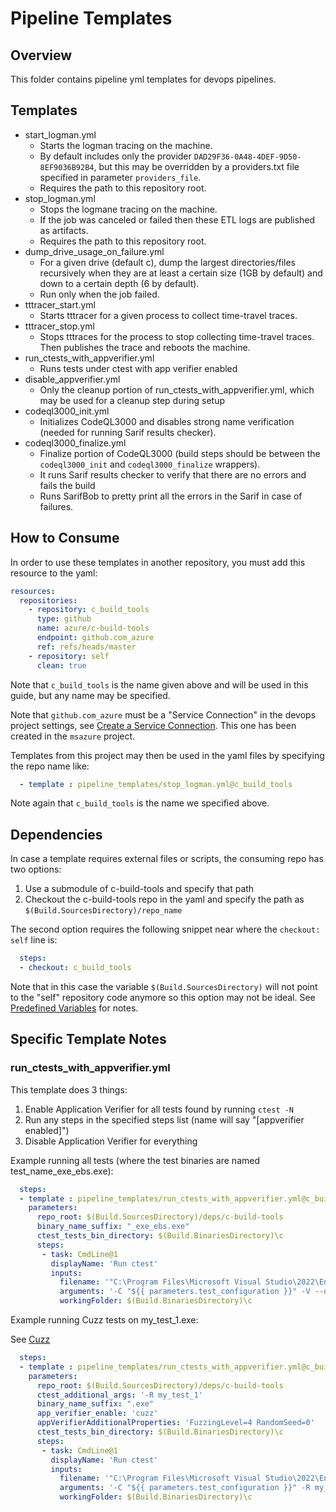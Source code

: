 # Pipeline Templates

## Overview

This folder contains pipeline yml templates for devops pipelines.

## Templates

- start_logman.yml
  - Starts the logman tracing on the machine.
  - By default includes only the provider `DAD29F36-0A48-4DEF-9D50-8EF9036B92B4`, but this may be overridden by a providers.txt file specified in parameter `providers_file`.
  - Requires the path to this repository root.
- stop_logman.yml
  - Stops the logmane tracing on the machine.
  - If the job was canceled or failed then these ETL logs are published as artifacts.
  - Requires the path to this repository root.
- dump_drive_usage_on_failure.yml
  - For a given drive (default c), dump the largest directories/files recursively when they are at least a certain size (1GB by default) and down to a certain depth (6 by default).
  - Run only when the job failed.
- tttracer_start.yml
  - Starts tttracer for a given process to collect time-travel traces.
- tttracer_stop.yml
  - Stops tttraces for the process to stop collecting time-travel traces. Then publishes the trace and reboots the machine.
- run_ctests_with_appverifier.yml
  - Runs tests under ctest with app verifier enabled
- disable_appverifier.yml
  - Only the cleanup portion of run_ctests_with_appverifier.yml, which may be used for a cleanup step during setup
- codeql3000_init.yml
  - Initializes CodeQL3000 and disables strong name verification (needed for running Sarif results checker).
- codeql3000_finalize.yml
  - Finalize portion of CodeQL3000 (build steps should be between the `codeql3000_init` and `codeql3000_finalize` wrappers).
  - It runs Sarif results checker to verify that there are no errors and fails the build
  - Runs SarifBob to pretty print all the errors in the Sarif in case of failures.

## How to Consume

In order to use these templates in another repository, you must add this resource to the yaml:

```yaml
resources:
  repositories:
    - repository: c_build_tools
      type: github
      name: azure/c-build-tools
      endpoint: github.com_azure
      ref: refs/heads/master
    - repository: self
      clean: true
```

Note that `c_build_tools` is the name given above and will be used in this guide, but any name may be specified.

Note that `github.com_azure` must be a "Service Connection" in the devops project settings, see [Create a Service Connection](https://learn.microsoft.com/en-us/azure/devops/pipelines/library/service-endpoints?view=azure-devops&tabs=yaml#create-a-service-connection).
This one has been created in the `msazure` project.

Templates from this project may then be used in the yaml files by specifying the repo name like:

```yaml
  - template : pipeline_templates/stop_logman.yml@c_build_tools
```

Note again that `c_build_tools` is the name we specified above.

## Dependencies

In case a template requires external files or scripts, the consuming repo has two options:

1. Use a submodule of c-build-tools and specify that path
2. Checkout the c-build-tools repo in the yaml and specify the path as `$(Build.SourcesDirectory)/repo_name`

The second option requires the following snippet near where the `checkout: self` line is:

```yaml
  steps:
  - checkout: c_build_tools
```

Note that in this case the variable `$(Build.SourcesDirectory)` will not point to the "self" repository code anymore so this option may not be ideal.
See [Predefined Variables](https://learn.microsoft.com/en-us/azure/devops/pipelines/build/variables?view=azure-devops&tabs=yaml) for notes.

## Specific Template Notes

### run_ctests_with_appverifier.yml

This template does 3 things:
1. Enable Application Verifier for all tests found by running `ctest -N`
2. Run any steps in the specified steps list (name will say "[appverifier enabled]")
3. Disable Application Verifier for everything

Example running all tests (where the test binaries are named test_name_exe_ebs.exe):

```yaml
  steps:
  - template : pipeline_templates/run_ctests_with_appverifier.yml@c_build_tools
    parameters:
      repo_root: $(Build.SourcesDirectory)/deps/c-build-tools
      binary_name_suffix: "_exe_ebs.exe"
      ctest_tests_bin_directory: $(Build.BinariesDirectory)\c
      steps:
       - task: CmdLine@1
         displayName: 'Run ctest'
         inputs:
           filename: '"C:\Program Files\Microsoft Visual Studio\2022\Enterprise\Common7\IDE\CommonExtensions\Microsoft\CMake\CMake\bin\ctest.exe"'
           arguments: '-C "${{ parameters.test_configuration }}" -V --output-on-failure --no-tests=error -j $(NUMBER_OF_PROCESSORS)'
           workingFolder: $(Build.BinariesDirectory)\c
```

Example running Cuzz tests on my_test_1.exe:

See [Cuzz](https://learn.microsoft.com/en-us/windows-hardware/drivers/devtest/application-verifier-tests-within-application-verifier#cuzz)

```yaml
  steps:
  - template : pipeline_templates/run_ctests_with_appverifier.yml@c_build_tools
    parameters:
      repo_root: $(Build.SourcesDirectory)/deps/c-build-tools
      ctest_additional_args: '-R my_test_1'
      binary_name_suffix: ".exe"
      app_verifier_enable: 'cuzz'
      appVerifierAdditionalProperties: 'FuzzingLevel=4 RandomSeed=0'
      ctest_tests_bin_directory: $(Build.BinariesDirectory)\c
      steps:
       - task: CmdLine@1
         displayName: 'Run ctest'
         inputs:
           filename: '"C:\Program Files\Microsoft Visual Studio\2022\Enterprise\Common7\IDE\CommonExtensions\Microsoft\CMake\CMake\bin\ctest.exe"'
           arguments: '-C "${{ parameters.test_configuration }}" -R my_test_1 -V --output-on-failure --no-tests=error -j $(NUMBER_OF_PROCESSORS)'
           workingFolder: $(Build.BinariesDirectory)\c
```
